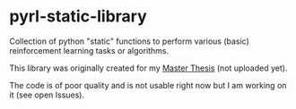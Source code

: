 # pyrl-static-library
Collection of python "static" functions to perform various (basic) reinforcement learning tasks or algorithms.

This library was originally created for my [Master Thesis](https://www.epfl.ch/labs/sycamore/student-projects/) (not uploaded yet).

The code is of poor quality and is not usable right now but I am working on it (see open Issues).
